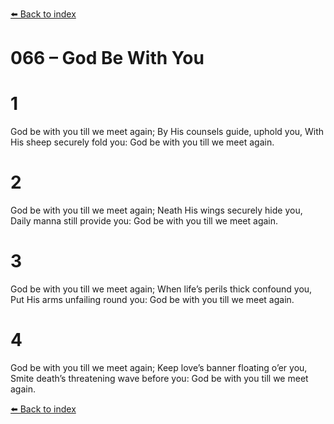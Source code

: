 [⬅️ Back to index](../README.md)

# 066 – God Be With You


# 1
God be with you till we meet again;
By His counsels guide, uphold you,
With His sheep securely fold you:
God be with you till we meet again.

# 2
God be with you till we meet again;
Neath His wings securely hide you,
Daily manna still provide you:
God be with you till we meet again.

# 3
God be with you till we meet again;
When life’s perils thick confound you,
Put His arms unfailing round you:
God be with you till we meet again.

# 4
God be with you till we meet again;
Keep love’s banner floating o’er you,
Smite death’s threatening wave before you:
God be with you till we meet again.

[⬅️ Back to index](../README.md)
